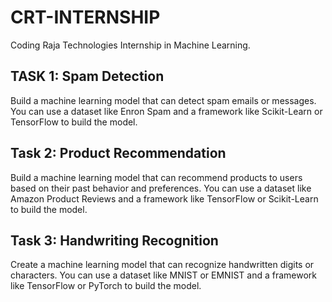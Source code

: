 # CRT-INTERNSHIP

Coding Raja Technologies Internship in Machine Learning.

## TASK 1: Spam Detection

Build a machine learning model that can detect spam emails or messages. You can use a dataset like Enron Spam and a framework like Scikit-Learn or TensorFlow to build the model.

## Task 2: Product Recommendation

Build a machine learning model that can recommend products to users based on their past behavior and preferences. You can use a dataset like Amazon Product Reviews and a framework like TensorFlow or Scikit-Learn to build the model.

## Task 3: Handwriting Recognition

Create a machine learning model that can recognize handwritten digits or characters. You can use a dataset like MNIST or EMNIST and a framework like TensorFlow or PyTorch to build the model.
